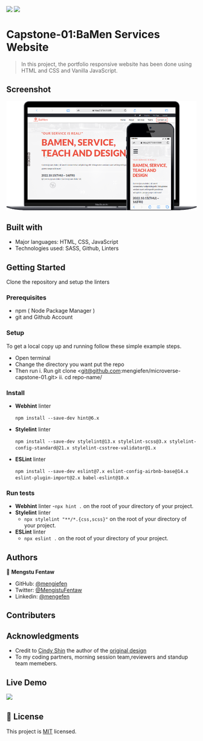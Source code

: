 
![](https://img.shields.io/badge/Microverse-blueviolet)   ![](https://img.shields.io/badge/MENGSTU-FENTAW-success)

# Capstone-01:BaMen Services Website

> In this project, the portfolio responsive website has been done using HTML and CSS and Vanilla JavaScript.

## Screenshot

![screenshot](assets/images/web-pic.png)


## Built with
- Major languages: HTML, CSS, JavaScript
- Technologies used: SASS, Github, Linters

## Getting Started
Clone the repository and setup the linters

### Prerequisites
- npm ( Node Package Manager )
- git and Github Account

### Setup
To get a local copy up and running follow these simple example steps.
  - Open terminal  
  - Change the directory you want put the repo
  - Then run
      i. Run git clone <git@github.com:mengiefen/microverse-capstone-01.git>
      ii. cd repo-name/
  
### Install
  - **Webhint** linter

      `npm install --save-dev hint@6.x`

  - **Stylelint** linter

     `npm install --save-dev stylelint@13.x stylelint-scss@3.x stylelint-config-standard@21.x stylelint-csstree-validator@1.x`

  - **ESLint** linter

      `npm install --save-dev eslint@7.x eslint-config-airbnb-base@14.x eslint-plugin-import@2.x babel-eslint@10.x`  

### Run tests

- **Webhint** linter
    -`npx hint .` on the root of your directory of your project.
- **Stylelint** linter
    - `npx stylelint "**/*.{css,scss}"` on the root of your directory of your project.
- **ESLint** linter
    - `npx eslint .` on the root of your directory of your project.

## Authors

👤 **Mengstu Fentaw**

- GitHub: [@mengiefen](https://github.com/mengiefen)
- Twitter: [@MengistuFentaw](https://twitter.com/MengistuFentaw)
- Linkedin: [@mengefen](https://www.linkedin.com/in/mengefen/)

## Contributers


## Acknowledgments
- Credit to  [Cindy Shin](https://www.behance.net/adagio07) the author of the [original design](https://www.behance.net/gallery/29845175/CC-Global-Summit-2015)
- To my coding partners, morning session team,reviewers and standup team memebers.

## Live Demo
 [![](https://img.shields.io/badge/Click-Here-blue)](https://mengiefen.github.io/microverse-capstone-01/)

## 📝 License

This project is [MIT](./MIT.md) licensed.
